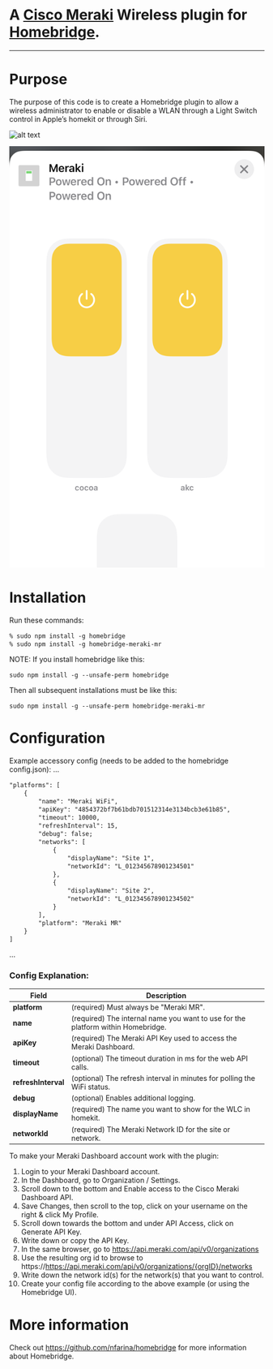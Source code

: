 # A [Cisco Meraki](https://meraki.cisco.com) Wireless plugin for [Homebridge](https://github.com/nfarina/homebridge).  

---

# Purpose

The purpose of this code is to create a Homebridge plugin to allow a wireless administrator to enable or disable a WLAN through a Light Switch control in Apple’s homekit or through Siri.

![alt text](mrexample.png "Dashboard Example Screenshot")

![alt text](mrexample2.png "WLANs Example Screenshot")

# Installation
Run these commands:

    % sudo npm install -g homebridge
    % sudo npm install -g homebridge-meraki-mr


NOTE: If you install homebridge like this:

    sudo npm install -g --unsafe-perm homebridge

Then all subsequent installations must be like this:

    sudo npm install -g --unsafe-perm homebridge-meraki-mr

# Configuration
Example accessory config (needs to be added to the homebridge config.json):
 ...

	"platforms": [
		{
			"name": "Meraki WiFi",
			"apiKey": "4854372bf7b61bdb701512314e3134bcb3e61b85",
			"timeout": 10000,
			"refreshInterval": 15,
			"debug": false;
			"networks": [
				{
					"displayName": "Site 1",
					"networkId": "L_012345678901234501"
				},
				{
					"displayName": "Site 2",
					"networkId": "L_012345678901234502"
				}
			],
			"platform": "Meraki MR"
		}
	]
 ...

### Config Explanation:

Field           						| Description
----------------------------|------------
**platform**	   						| (required) Must always be "Meraki MR".
**name**										| (required) The internal name you want to use for the platform within Homebridge.
**apiKey**									| (required) The Meraki API Key used to access the Meraki Dashboard.
**timeout**									| (optional) The timeout duration in ms for the web API calls.
**refreshInterval**					| (optional) The refresh interval in minutes for polling the WiFi status.
**debug**										| (optional) Enables additional logging.
**displayName**							| (required) The name you want to show for the WLC in homekit.
**networkId**								| (required) The Meraki Network ID for the site or network.

To make your Meraki Dashboard account work with the plugin:

1. Login to your Meraki Dashboard account.
2. In the Dashboard, go to Organization / Settings.
3. Scroll down to the bottom and Enable access to the Cisco Meraki Dashboard API.
4. Save Changes, then scroll to the top, click on your username on the right & click My Profile.
5. Scroll down towards the bottom and under API Access, click on Generate API Key.
6. Write down or copy the API Key.
7. In the same browser, go to https://api.meraki.com/api/v0/organizations
8. Use the resulting org id to browse to https://https://api.meraki.com/api/v0/organizations/{orgID}/networks
9. Write down the network id(s) for the network(s) that you want to control.
10. Create your config file according to the above example (or using the Homebridge UI).


# More information
Check out https://github.com/nfarina/homebridge for more information about Homebridge.

